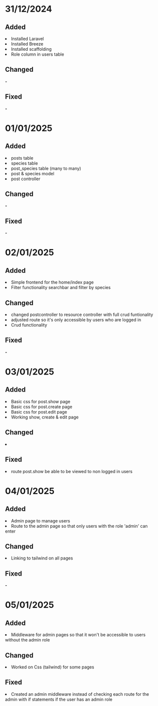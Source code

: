 <h1>31/12/2024</h1>

<h2>Added</h2>
<li>Installed Laravel</li>
<li>Installed Breeze</li>
<li>Installed scaffolding</li>
<li>Role column in users table</li>

<h2>Changed</h2>
<strong>-</strong>

<h2>Fixed</h2>
<strong>-</strong>

<h1>01/01/2025</h1>

<h2>Added</h2>
<li>posts table</li>
<li>species table</li>
<li>post_species table (many to many)</li>
<li>post & species model</li>
<li>post controller</li>

<h2>Changed</h2>
<strong>-</strong>

<h2>Fixed</h2>
<strong>-</strong>

<h1>02/01/2025</h1>

<h2>Added</h2>
<li>Simple frontend for the home/index page</li>
<li>Filter functionality searchbar and filter by species</li>


<h2>Changed</h2>
<li>changed postcontroller to resource controller with full crud funtionality</li>
<li>adjusted route so it's only accessible by users who are logged in</li>
<li>Crud functionality</li>

<h2>Fixed</h2>
<strong>-</strong>

<h1>03/01/2025</h1>

<h2>Added</h2>
<li>Basic css for post.show page</li>
<li>Basic css for post.create page</li>
<li>Basic css for post.edit page</li>
<li>Working show, create & edit page</li>


<h2>Changed</h2>
<li></li>

<h2>Fixed</h2>
<li>route post.show be able to be viewed to non logged in users</li>

<h1>04/01/2025</h1>

<h2>Added</h2>
<li>Admin page to manage users</li>
<li>Route to the admin page so that only users with the role 'admin' can enter</li>

<h2>Changed</h2>
<li>Linking to tailwind on all pages</li>

<h2>Fixed</h2>
<strong>-</strong>

<h1>05/01/2025</h1>

<h2>Added</h2>
<li>Middleware for admin pages so that it won't be accessible to users without the admin role</li>

<h2>Changed</h2>
<li>Worked on Css (tailwind) for some pages</li>

<h2>Fixed</h2>
<li>Created an admin middleware instead of checking each route for the admin with if statements if the user has an admin role </li>
